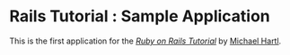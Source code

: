 # Rails Tutorial : Sample Application

This is the first application for the
[*Ruby on Rails Tutorial*](http://railstutorial.jp/)
by [Michael Hartl](http://www.michaelhartl.com/).
